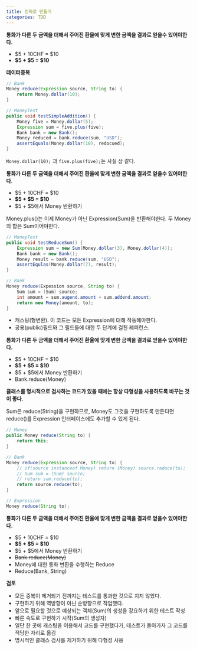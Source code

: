 ```yaml
---
title: 진짜로 만들기
categories: TDD
---
```




**통화가 다른 두 금액을 더해서 주어진 환율에 맞게 변한 금액을 결과로 얻을수 있어야한다.**

* $5 + 10CHF = $10
* **$5 + $5 = $10**



**데이터중복**

```java
// Bank
Money reduce(Expression source, String to) {
    return Money.dollar(10);
}

// MoneyTest
public void testSimpleAddition() {
    Money five = Money.dollar(5);
    Expression sum = five.plus(five);
    Bank bank = new Bank();
    Money reduced = bank.reduce(sum, "USD");
    assertEquals(Money.dollar(10), redocued);
}
```

```Money.dollar(10);``` 과 ```five.plus(five);```는 사실 상 같다.



**통화가 다른 두 금액을 더해서 주어진 환율에 맞게 변한 금액을 결과로 얻을수 있어야한다.**

* $5 + 10CHF = $10
* **$5 + $5 = $10**
* $5 + $5에서 Money 반환하기

Money.plus()는 이제 Money가 아닌 Expression(Sum)을 반환해야한다. 두 Money의 합은 Sum이어야한다.

```java
// MoneyTest
public void testReduceSum() {
    Expression sum = new Sum(Money.dollar(3), Money.dollar(4));
    Bank bank = new Bank();
    Money result = bank.reduce(sum, "USD");
    assertEqulas(Money.dollar(7), result);
}

// Bank
Money reduce(Expession source, String to) {
    Sum sum = (Sum) source;
    int amount = sum.augend.amount + sum.addend.amount;
    return new Money(amount, to);
}
```

* 캐스팅(형변환). 이 코드는 모든 Expression에 대해 작동해야한다.
* 공용(public)필드와 그 필드들에 대한 두 단계에 걸친 레퍼런스.



**통화가 다른 두 금액을 더해서 주어진 환율에 맞게 변한 금액을 결과로 얻을수 있어야한다.**

* $5 + 10CHF = $10
* **$5 + $5 = $10**
* $5 + $5에서 Money 반환하기
* Bank.reduce(Money)



**클래스를 명시적으로 검사하는 코드가 있을 때에는 항상 다형성을 사용하도록 바꾸는 것이 좋다.**

Sum은 reduce(String)을 구현하므로, Money도 그것을 구현하도록 만든다면 reduce()를 Expression 인터페이스에도 추가할 수 있게 된다.

```java
// Money
public Money reduce(String to) {
    return this;
}

// Bank
Money reduce(Expression source, String to) {
    // if(source instanceof Money) return (Money) source.reduce(to);
    // Sum sum = (Sum) source;
    // return sum.reduce(to);
    return source.reduce(to);
}

// Expression
Money reduce(String to);

```

**통화가 다른 두 금액을 더해서 주어진 환율에 맞게 변한 금액을 결과로 얻을수 있어야한다.**

* $5 + 10CHF = $10
* **$5 + $5 = $10**
* $5 + $5에서 Money 반환하기
* ~~Bank.reduce(Money)~~
* Money에 대한 통화 변환을 수행하는 Reduce
* Reduce(Bank, String)



**검토**

* 모든 중복이 제거되기 전까지는 테스트를 통과한 것으로 치지 않았다.
* 구현하기 위해 역방향이 아닌 순방향으로 작업했다.
* 앞으로 필요할 것으로 예상되는 객체(Sum)의 생성을 강요하기 위한 테스트 작성
* 빠른 속도로 구현하기 시작(Sum의 생성자)
* 일단 한 곳에 캐스팅을 이용해서 코드를 구현했다가, 테스트가 돌아가자 그 코드를 적당한 자리로 옮김
* 명시적인 클래스 검사를 제거하기 위해 다형성 사용
